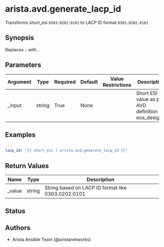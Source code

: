 # arista.avd.generate_lacp_id

Transforms short\_esi <code>0303\:0202\:0101</code> to LACP ID format <code>0303\.0202\.0101</code>

## Synopsis

Replaces <code>\:</code> with <code>\.</code>

## Parameters

| Argument | Type | Required | Default | Value Restrictions | Description |
| -------- | ---- | -------- | ------- | ------------------ | ----------- |
| _input | string | True | None |  | Short ESI value as per AVD definition in eos\_designs\. |

## Examples

```yaml
---
lacp_id: "{{ short_esi | arista.avd.generate_lacp_id }}"
```

## Return Values

| Name | Type | Description |
| ---- | ---- | ----------- |
| _value | string | String based on LACP ID format like 0303\.0202\.0101 |

## Status

## Authors

- Arista Ansible Team (@aristanetworks)
